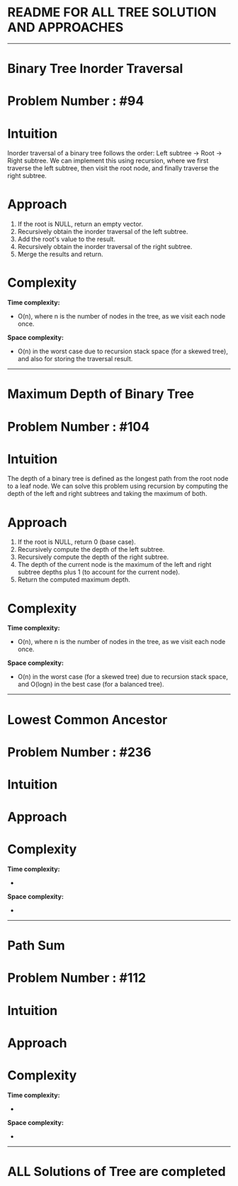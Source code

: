 
# README FOR ALL TREE SOLUTION AND APPROACHES 
---

# Binary Tree Inorder Traversal
# Problem Number : #94
# Intuition
<!-- Describe your first thoughts on how to solve this problem. -->
Inorder traversal of a binary tree follows the order: Left subtree → Root → Right subtree. 
We can implement this using recursion, where we first traverse the left subtree, then visit the root node, and finally traverse the right subtree.

# Approach
<!-- Describe your approach to solving the problem. -->
1. If the root is NULL, return an empty vector.
2. Recursively obtain the inorder traversal of the left subtree.
3. Add the root's value to the result.
4. Recursively obtain the inorder traversal of the right subtree.
5. Merge the results and return.

# Complexity
**Time complexity:**
<!-- Add your time complexity here, e.g. $$O(n)$$ -->
- O(n), where n is the number of nodes in the tree, as we visit each node once.

**Space complexity:**
<!-- Add your space complexity here, e.g. $$O(n)$$ -->
- O(n) in the worst case due to recursion stack space (for a skewed tree), and also for storing the traversal result.

---
# Maximum Depth of Binary Tree
# Problem Number : #104

# Intuition
<!-- Describe your first thoughts on how to solve this problem. -->
The depth of a binary tree is defined as the longest path from the root node to a leaf node. 
We can solve this problem using recursion by computing the depth of the left and right subtrees and taking the maximum of both.

# Approach
<!-- Describe your approach to solving the problem. -->
1. If the root is NULL, return 0 (base case).
2. Recursively compute the depth of the left subtree.
3. Recursively compute the depth of the right subtree.
4. The depth of the current node is the maximum of the left and right subtree depths plus 1 (to account for the current node).
5. Return the computed maximum depth.

# Complexity
**Time complexity:**
<!-- Add your time complexity here, e.g. $$O(n)$$ -->
- O(n), where n is the number of nodes in the tree, as we visit each node once.

**Space complexity:**
<!-- Add your space complexity here, e.g. $$O(n)$$ -->
- O(n) in the worst case (for a skewed tree) due to recursion stack space, and O(logn) in the best case (for a balanced tree).

---

# Lowest Common Ancestor
# Problem Number : #236

# Intuition
<!-- Describe your first thoughts on how to solve this problem. -->



# Approach
<!-- Describe your approach to solving the problem. -->

   
# Complexity
**Time complexity:**
<!-- Add your time complexity here, e.g. $$O(n)$$ -->
- 

**Space complexity:**
<!-- Add your space complexity here, e.g. $$O(n)$$ -->
- 
---

# Path Sum 
# Problem Number : #112

# Intuition
<!-- Describe your first thoughts on how to solve this problem. -->



# Approach
<!-- Describe your approach to solving the problem. -->
   
# Complexity
**Time complexity:**
<!-- Add your time complexity here, e.g. $$O(n)$$ -->
- 

**Space complexity:**
<!-- Add your space complexity here, e.g. $$O(n)$$ -->
- 

---
# ALL Solutions of Tree are completed 

